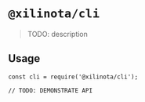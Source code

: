 # `@xilinota/cli`

> TODO: description

## Usage

```
const cli = require('@xilinota/cli');

// TODO: DEMONSTRATE API
```

